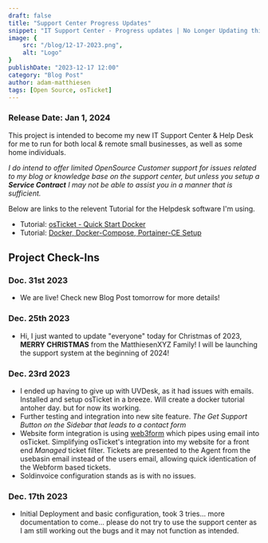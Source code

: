 ```yaml
---
draft: false
title: "Support Center Progress Updates"
snippet: "IT Support Center - Progress updates | No Longer Updating this post as the Support Center has been Released!"
image: {
    src: "/blog/12-17-2023.png",
    alt: "Logo"
}
publishDate: "2023-12-17 12:00"
category: "Blog Post"
author: adam-matthiesen
tags: [Open Source, osTicket]
---
```


### Release Date: Jan 1, 2024

This project is intended to become my new IT Support Center & Help Desk for me to run for both local & remote small businesses, as well as some home individuals.

*I do intend to offer limited OpenSource Customer support for issues related to my blog or knowledge base on the support center, but unless you setup a **Service Contract** I may not be able to assist you in a manner that is sufficient.*

Below are links to the relevent Tutorial for the Helpdesk software I'm using.

- Tutorial: [osTicket - Quick Start Docker](/blog/tutorial-osticket)
- Tutorial: [Docker, Docker-Compose, Portainer-CE Setup](/blog/tutorial-docker)

## Project Check-Ins

### Doc. 31st 2023

- We are live!  Check new Blog Post tomorrow for more details!

### Dec. 25th 2023

- Hi, I just wanted to update "everyone" today for Christmas of 2023, **MERRY CHRISTMAS** from the MatthiesenXYZ Family!  I will be launching the support system at the beginning of 2024!

### Dec. 23rd 2023

- I ended up having to give up with UVDesk, as it had issues with emails.  Installed and setup osTicket in a breeze.  Will create a docker tutorial antoher day.  but for now its working.
- Further testing and integration into new site feature. *The Get Support Button on the Sidebar that leads to a contact form*
- Website form integration is using [web3form](https://web3forms.com) which pipes using email into osTicket.  Simplifying osTicket's integration into my website for a front end *Managed* ticket filter.  Tickets are presented to the Agent from the usebasin email instead of the users email, allowing quick identication of the Webform based tickets.
- Soldinvoice configuration stands as is with no issues.

### Dec. 17th 2023

- Initial Deployment and basic configuration, took 3 tries... more documentation to come... please do not try to use the support center as I am still working out the bugs and it may not function as intended.
